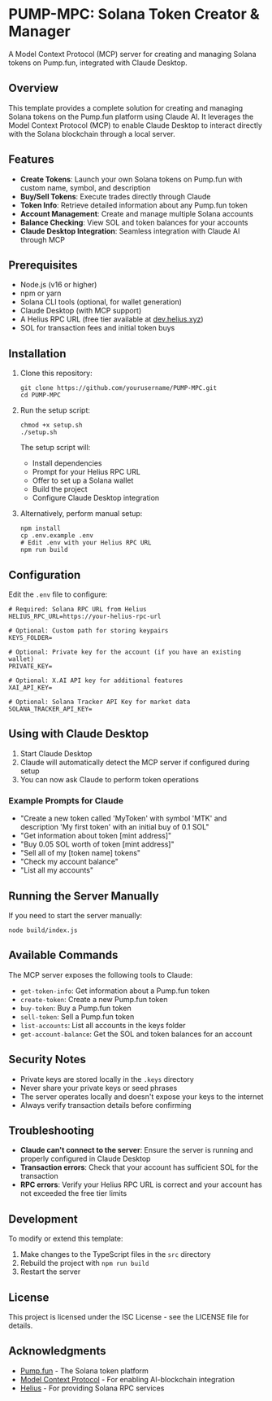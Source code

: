 # PUMP-MPC: Solana Token Creator & Manager

A Model Context Protocol (MCP) server for creating and managing Solana tokens on Pump.fun, integrated with Claude Desktop.

## Overview

This template provides a complete solution for creating and managing Solana tokens on the Pump.fun platform using Claude AI. It leverages the Model Context Protocol (MCP) to enable Claude Desktop to interact directly with the Solana blockchain through a local server.

## Features

- **Create Tokens**: Launch your own Solana tokens on Pump.fun with custom name, symbol, and description
- **Buy/Sell Tokens**: Execute trades directly through Claude
- **Token Info**: Retrieve detailed information about any Pump.fun token
- **Account Management**: Create and manage multiple Solana accounts
- **Balance Checking**: View SOL and token balances for your accounts
- **Claude Desktop Integration**: Seamless integration with Claude AI through MCP

## Prerequisites

- Node.js (v16 or higher)
- npm or yarn
- Solana CLI tools (optional, for wallet generation)
- Claude Desktop (with MCP support)
- A Helius RPC URL (free tier available at [dev.helius.xyz](https://dev.helius.xyz/))
- SOL for transaction fees and initial token buys

## Installation

1. Clone this repository:
   ```
   git clone https://github.com/yourusername/PUMP-MPC.git
   cd PUMP-MPC
   ```

2. Run the setup script:
   ```
   chmod +x setup.sh
   ./setup.sh
   ```

   The setup script will:
   - Install dependencies
   - Prompt for your Helius RPC URL
   - Offer to set up a Solana wallet
   - Build the project
   - Configure Claude Desktop integration

3. Alternatively, perform manual setup:
   ```
   npm install
   cp .env.example .env
   # Edit .env with your Helius RPC URL
   npm run build
   ```

## Configuration

Edit the `.env` file to configure:

```
# Required: Solana RPC URL from Helius
HELIUS_RPC_URL=https://your-helius-rpc-url

# Optional: Custom path for storing keypairs
KEYS_FOLDER=

# Optional: Private key for the account (if you have an existing wallet)
PRIVATE_KEY=

# Optional: X.AI API key for additional features
XAI_API_KEY=

# Optional: Solana Tracker API Key for market data
SOLANA_TRACKER_API_KEY=
```

## Using with Claude Desktop

1. Start Claude Desktop
2. Claude will automatically detect the MCP server if configured during setup
3. You can now ask Claude to perform token operations

### Example Prompts for Claude

- "Create a new token called 'MyToken' with symbol 'MTK' and description 'My first token' with an initial buy of 0.1 SOL"
- "Get information about token [mint address]"
- "Buy 0.05 SOL worth of token [mint address]"
- "Sell all of my [token name] tokens"
- "Check my account balance"
- "List all my accounts"

## Running the Server Manually

If you need to start the server manually:

```
node build/index.js
```

## Available Commands

The MCP server exposes the following tools to Claude:

- `get-token-info`: Get information about a Pump.fun token
- `create-token`: Create a new Pump.fun token
- `buy-token`: Buy a Pump.fun token
- `sell-token`: Sell a Pump.fun token
- `list-accounts`: List all accounts in the keys folder
- `get-account-balance`: Get the SOL and token balances for an account

## Security Notes

- Private keys are stored locally in the `.keys` directory
- Never share your private keys or seed phrases
- The server operates locally and doesn't expose your keys to the internet
- Always verify transaction details before confirming

## Troubleshooting

- **Claude can't connect to the server**: Ensure the server is running and properly configured in Claude Desktop
- **Transaction errors**: Check that your account has sufficient SOL for the transaction
- **RPC errors**: Verify your Helius RPC URL is correct and your account has not exceeded the free tier limits

## Development

To modify or extend this template:

1. Make changes to the TypeScript files in the `src` directory
2. Rebuild the project with `npm run build`
3. Restart the server

## License

This project is licensed under the ISC License - see the LICENSE file for details.

## Acknowledgments

- [Pump.fun](https://pump.fun) - The Solana token platform
- [Model Context Protocol](https://github.com/anthropics/anthropic-cookbook/tree/main/mcp) - For enabling AI-blockchain integration
- [Helius](https://helius.xyz) - For providing Solana RPC services

